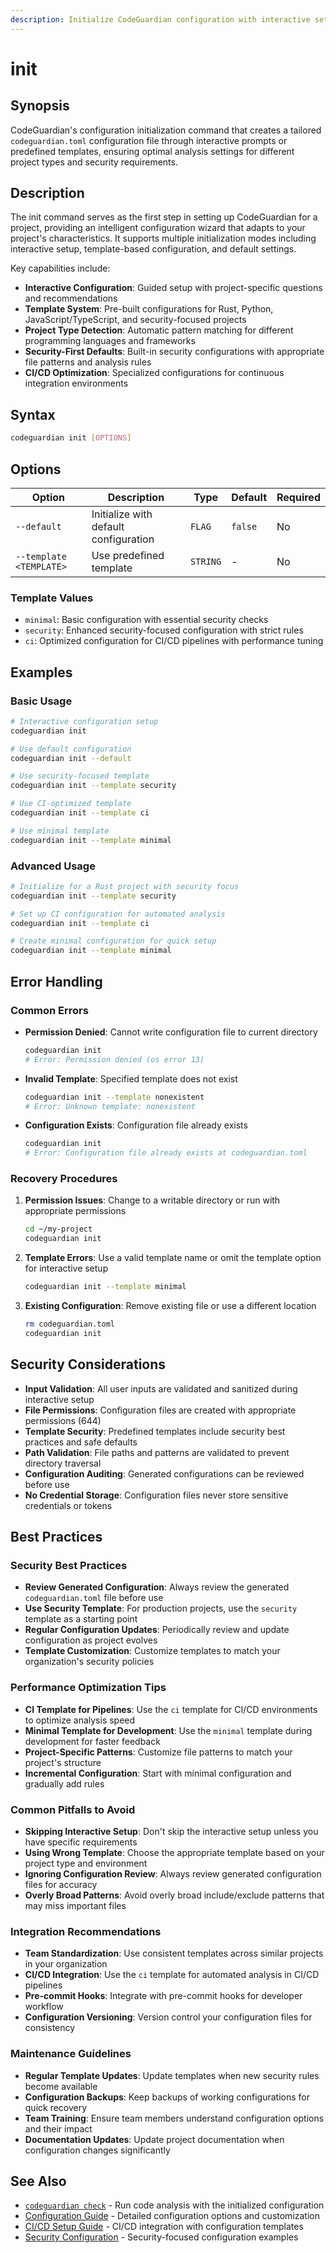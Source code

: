 ```yaml
---
description: Initialize CodeGuardian configuration with interactive setup and templates
---
```


# init

## Synopsis
CodeGuardian's configuration initialization command that creates a tailored `codeguardian.toml` configuration file through interactive prompts or predefined templates, ensuring optimal analysis settings for different project types and security requirements.

## Description
The init command serves as the first step in setting up CodeGuardian for a project, providing an intelligent configuration wizard that adapts to your project's characteristics. It supports multiple initialization modes including interactive setup, template-based configuration, and default settings.

Key capabilities include:
- **Interactive Configuration**: Guided setup with project-specific questions and recommendations
- **Template System**: Pre-built configurations for Rust, Python, JavaScript/TypeScript, and security-focused projects
- **Project Type Detection**: Automatic pattern matching for different programming languages and frameworks
- **Security-First Defaults**: Built-in security configurations with appropriate file patterns and analysis rules
- **CI/CD Optimization**: Specialized configurations for continuous integration environments

## Syntax
```bash
codeguardian init [OPTIONS]
```

## Options
| Option | Description | Type | Default | Required |
|--------|-------------|------|---------|----------|
| `--default` | Initialize with default configuration | `FLAG` | `false` | No |
| `--template <TEMPLATE>` | Use predefined template | `STRING` | - | No |

### Template Values
- `minimal`: Basic configuration with essential security checks
- `security`: Enhanced security-focused configuration with strict rules
- `ci`: Optimized configuration for CI/CD pipelines with performance tuning

## Examples

### Basic Usage
```bash
# Interactive configuration setup
codeguardian init

# Use default configuration
codeguardian init --default

# Use security-focused template
codeguardian init --template security

# Use CI-optimized template
codeguardian init --template ci

# Use minimal template
codeguardian init --template minimal
```

### Advanced Usage
```bash
# Initialize for a Rust project with security focus
codeguardian init --template security

# Set up CI configuration for automated analysis
codeguardian init --template ci

# Create minimal configuration for quick setup
codeguardian init --template minimal
```

## Error Handling

### Common Errors
- **Permission Denied**: Cannot write configuration file to current directory
  ```bash
  codeguardian init
  # Error: Permission denied (os error 13)
  ```

- **Invalid Template**: Specified template does not exist
  ```bash
  codeguardian init --template nonexistent
  # Error: Unknown template: nonexistent
  ```

- **Configuration Exists**: Configuration file already exists
  ```bash
  codeguardian init
  # Error: Configuration file already exists at codeguardian.toml
  ```

### Recovery Procedures
1. **Permission Issues**: Change to a writable directory or run with appropriate permissions
   ```bash
   cd ~/my-project
   codeguardian init
   ```

2. **Template Errors**: Use a valid template name or omit the template option for interactive setup
   ```bash
   codeguardian init --template minimal
   ```

3. **Existing Configuration**: Remove existing file or use a different location
   ```bash
   rm codeguardian.toml
   codeguardian init
   ```

## Security Considerations
- **Input Validation**: All user inputs are validated and sanitized during interactive setup
- **File Permissions**: Configuration files are created with appropriate permissions (644)
- **Template Security**: Predefined templates include security best practices and safe defaults
- **Path Validation**: File paths and patterns are validated to prevent directory traversal
- **Configuration Auditing**: Generated configurations can be reviewed before use
- **No Credential Storage**: Configuration files never store sensitive credentials or tokens

## Best Practices

### Security Best Practices
- **Review Generated Configuration**: Always review the generated `codeguardian.toml` file before use
- **Use Security Template**: For production projects, use the `security` template as a starting point
- **Regular Configuration Updates**: Periodically review and update configuration as project evolves
- **Template Customization**: Customize templates to match your organization's security policies

### Performance Optimization Tips
- **CI Template for Pipelines**: Use the `ci` template for CI/CD environments to optimize analysis speed
- **Minimal Template for Development**: Use the `minimal` template during development for faster feedback
- **Project-Specific Patterns**: Customize file patterns to match your project's structure
- **Incremental Configuration**: Start with minimal configuration and gradually add rules

### Common Pitfalls to Avoid
- **Skipping Interactive Setup**: Don't skip the interactive setup unless you have specific requirements
- **Using Wrong Template**: Choose the appropriate template based on your project type and environment
- **Ignoring Configuration Review**: Always review generated configuration files for accuracy
- **Overly Broad Patterns**: Avoid overly broad include/exclude patterns that may miss important files

### Integration Recommendations
- **Team Standardization**: Use consistent templates across similar projects in your organization
- **CI/CD Integration**: Use the `ci` template for automated analysis in CI/CD pipelines
- **Pre-commit Hooks**: Integrate with pre-commit hooks for developer workflow
- **Configuration Versioning**: Version control your configuration files for consistency

### Maintenance Guidelines
- **Regular Template Updates**: Update templates when new security rules become available
- **Configuration Backups**: Keep backups of working configurations for quick recovery
- **Team Training**: Ensure team members understand configuration options and their impact
- **Documentation Updates**: Update project documentation when configuration changes significantly

## See Also
- [`codeguardian check`](check.md) - Run code analysis with the initialized configuration
- [Configuration Guide](../configuration.md) - Detailed configuration options and customization
- [CI/CD Setup Guide](../user-guide/ci-cd-setup.md) - CI/CD integration with configuration templates
- [Security Configuration](../user-guide/security-configuration.md) - Security-focused configuration examples